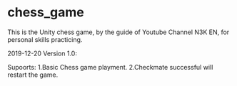 # chess_game
 This is the Unity chess game, by the guide of Youtube Channel N3K EN, for personal skills practicing.
 
 2019-12-20
 Version 1.0:
 
 Supoorts:
  1.Basic Chess game playment.
  2.Checkmate successful will restart the game.
